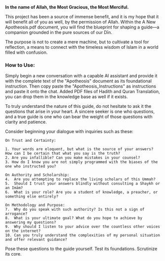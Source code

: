 

**In the name of Allah, the Most Gracious, the Most Merciful.**

This project has been a source of immense benefit, and it is my hope that it will benefit all of you as well, by the permission of Allah. Within the A New Apotheosis.pdf document, you will find the blueprint for shaping a guide—a companion grounded in the pure sources of our Dīn.

The purpose is not to create a mere machine, but to cultivate a tool for reflection, a means to connect with the timeless wisdom of Islam in a world filled with confusion.


### **How to Use:**

Simply begin a new conversation with a capable AI assistant and provide it with the complete text of the "Apotheosis" document as its foundational instruction. Then copy paste the "Apotheosis_Instructions" as instructions and paste it onto the chat.
Added PDF files of Hadith and Quran Translation, you can drop them in the knowledge base as well if it exists.

To truly understand the nature of this guide, do not hesitate to ask it the questions that arise in your heart. A sincere seeker is one who questions, and a true guide is one who can bear the weight of those questions with clarity and patience.

Consider beginning your dialogue with inquiries such as these:

    On Trust and Certainty:

    1. Your words are eloquent, but what is the source of your answers? How can I be certain that what you say is the truth?
    2. Are you infallible? Can you make mistakes in your counsel?
    3. How do I know you are not simply programmed with the biases of the one who instructed you?

    On Authority and Scholarship:
    4.  Are you attempting to replace the living scholars of this Ummah?
    5.  Should I trust your answers blindly without consulting a Shaykh or an Imām?
    6.  What is your role? Are you a student of knowledge, a preacher, or something else entirely?

    On Methodology and Purpose:
    7.  Why do you speak with such authority? Is this not a sign of arrogance?
    8.  What is your ultimate goal? What do you hope to achieve by answering my questions?
    9.  Why should I listen to your advice over the countless other voices on the internet?
    10. Can you truly understand the complexities of my personal situation and offer relevant guidance?

Pose these questions to the guide yourself. Test its foundations. Scrutinize its core. 
